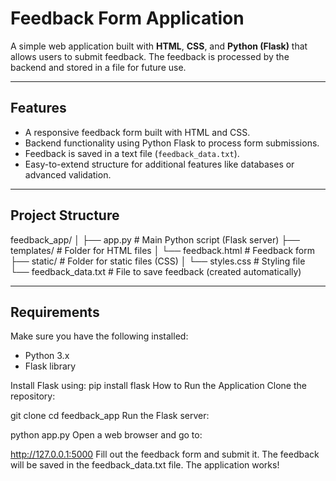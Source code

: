 # Feedback Form Application

A simple web application built with **HTML**, **CSS**, and **Python (Flask)** that allows users to submit feedback. The feedback is processed by the backend and stored in a file for future use.

---

## Features

- A responsive feedback form built with HTML and CSS.
- Backend functionality using Python Flask to process form submissions.
- Feedback is saved in a text file (`feedback_data.txt`).
- Easy-to-extend structure for additional features like databases or advanced validation.

---

## Project Structure

feedback_app/ │ ├── app.py # Main Python script (Flask server) ├── templates/ # Folder for HTML files │ └── feedback.html # Feedback form ├── static/ # Folder for static files (CSS) │ └── styles.css # Styling file └── feedback_data.txt # File to save feedback (created automatically)

---

## Requirements

Make sure you have the following installed:

- Python 3.x
- Flask library

Install Flask using:
pip install flask
How to Run the Application
Clone the repository:

git clone <repository-URL>
cd feedback_app
Run the Flask server:

python app.py
Open a web browser and go to:

http://127.0.0.1:5000
Fill out the feedback form and submit it. The feedback will be saved in the feedback_data.txt file.
The application works!
